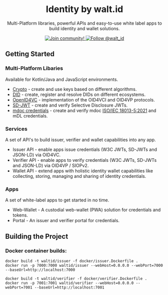 <div align="center">
 <h1>Identity by walt.id</h1>
 <p>Multi-Platform libraries, powerful APIs and easy-to-use white label apps to build identity and wallet solutions.</p>

<a href="https://walt.id/community">
<img src="https://img.shields.io/badge/Join-The Community-blue.svg?style=flat" alt="Join community!" />
</a>
<a href="https://twitter.com/intent/follow?screen_name=walt_id">
<img src="https://img.shields.io/twitter/follow/walt_id.svg?label=Follow%20@walt_id" alt="Follow @walt_id" />
</a>


</div>

## Getting Started

### Multi-Platform Libaries 
Available for Kotlin/Java and JavaScript environments.

- [Crypto](https://github.com/walt-id/waltid-identity/blob/main/waltid-crypto/README.md) - create and use keys based on different algorithms.
- [DID](https://github.com/walt-id/waltid-identity/blob/main/waltid-did/README.md) - create, register and resolve DIDs on different ecosystems.
- [OpenID4VC](https://github.com/walt-id/waltid-identity/blob/main/waltid-openid4vc/README.md) - implementation of the OID4VCI and OID4VP protocols.
- [SD-JWT](https://github.com/walt-id/waltid-identity/blob/main/waltid-sdjwt/README.md) - create and verify Selective Disclosure JWTs.
- [mdoc credentials]() - create and verify mdoc
  [ISO/IEC 18013-5:2021](https://www.iso.org/standard/69084.html) and mDL credentials.

### Services
A set of API's to build issuer, verifier and wallet capabilities into any app.

- Issuer API - enable apps issue credentials (W3C JWTs, SD-JWTs and JSON-LD) via OID4VC.
- Verifier API - enable apps to verify credentials (W3C JWTs, SD-JWTs and JSON-LD) via OID4VP / SIOPv2.
- Wallet API - extend apps with holistic identity wallet capabilities like collecting, storing, managing and sharing of identity credentials.

### Apps
A set of white-label apps to get started in no time.

- Web-Wallet - A custodial web-wallet (PWA) solution for credentials and tokens.
- Portal - An issuer and verifier portal for credentials.


## Building the Project

### Docker container builds:

```shell
docker build -t waltid/issuer -f docker/issuer.Dockerfile .
docker run -p 7000:7000 waltid/issuer --webHost=0.0.0.0 --webPort=7000 --baseUrl=http://localhost:7000
```

```shell
docker build -t waltid/verifier -f docker/verifier.Dockerfile .
docker run -p 7001:7001 waltid/verifier --webHost=0.0.0.0 --webPort=7001 --baseUrl=http://localhost:7001
```
